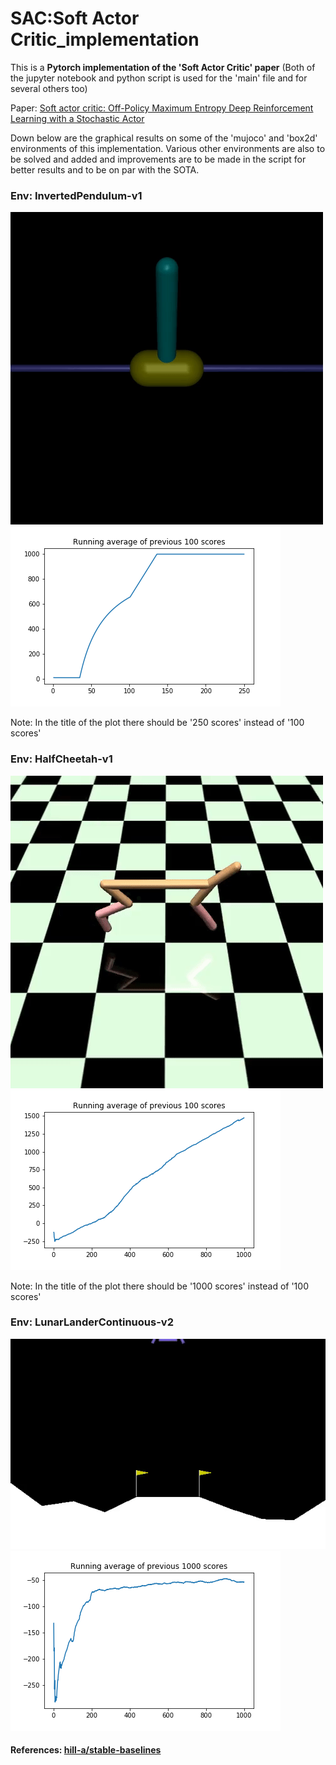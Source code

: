 # SAC:Soft Actor Critic_implementation

This is a **Pytorch implementation of the 'Soft Actor Critic' paper** (Both of the jupyter notebook and python script is used for the 'main' file and for several others too)

Paper: [Soft actor critic: Off-Policy Maximum Entropy Deep Reinforcement Learning with a Stochastic Actor](https://arxiv.org/abs/1801.01290)


Down below are the graphical results on some of the 'mujoco' and 'box2d' environments of this implementation. Various other environments are also to be solved and added and improvements are to be made in the script for better results and to be on par with the SOTA.

### Env: InvertedPendulum-v1 
![](https://github.com/RUFFY-369/SAC_implementation/blob/master/temp/video/inverted_pendulum/openaigym.video.0.29396.video000225.gif) ![](https://github.com/RUFFY-369/SAC_implementation/blob/master/plots/Inverted_pendulum.png)

Note: In the title of the plot there should be '250 scores' instead of '100 scores'

### Env: HalfCheetah-v1 
![](https://github.com/RUFFY-369/SAC_implementation/blob/master/temp/video/half_cheetah/openaigym.video.0.36576.video000975.gif) ![](https://github.com/RUFFY-369/SAC_implementation/blob/master/plots/HalfCheetah-v1.png)

Note: In the title of the plot there should be '1000 scores' instead of '100 scores'

### Env: LunarLanderContinuous-v2 
![](https://github.com/RUFFY-369/SAC_implementation/blob/master/temp/video/Lunar_lander_cont-v2/openaigym.video.0.29980.video000975.gif)![](https://github.com/RUFFY-369/SAC_implementation/blob/master/plots/LunarLanderContinuous-v2.png)


#### References: [hill-a/stable-baselines](https://github.com/hill-a/stable-baselines/tree/master/stable_baselines/sac)


